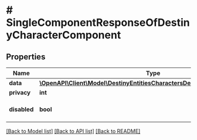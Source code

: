 # # SingleComponentResponseOfDestinyCharacterComponent

## Properties

Name | Type | Description | Notes
------------ | ------------- | ------------- | -------------
**data** | [**\OpenAPI\Client\Model\DestinyEntitiesCharactersDestinyCharacterComponent**](DestinyEntitiesCharactersDestinyCharacterComponent.md) |  | [optional]
**privacy** | **int** |  | [optional]
**disabled** | **bool** | If true, this component is disabled. | [optional]

[[Back to Model list]](../../README.md#models) [[Back to API list]](../../README.md#endpoints) [[Back to README]](../../README.md)
